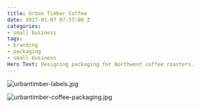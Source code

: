 ```yaml
---
title: Urban Timber Coffee
date: 2017-01-07 07:57:00 Z
categories:
- small business
tags:
- branding
- packaging
- small business
Hero Text: Designing packaging for Northwest coffee roasters.
---
```


![urbantimber-labels.jpg](/uploads/urbantimber-labels.jpg)

![urbantimber-coffee-packaging.jpg](/uploads/urbantimber-coffee-packaging.jpg)